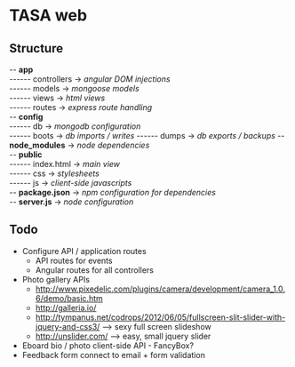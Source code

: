 TASA web  
=======
Structure  
---------
-- **app**  
------ controllers  -> *angular DOM injections*  
------ models       -> *mongoose models*  
------ views        -> *html views*  
------ routes       -> *express route handling*  
-- **config**  
------ db           -> *mongodb configuration*  
------ boots		-> *db imports / writes*
------ dumps		-> *db exports / backups*
-- **node_modules** -> *node dependencies*  
-- **public**  
------ index.html   -> *main view*  
------ css          -> *stylesheets*  
------ js           -> *client-side javascripts*  
-- **package.json** -> *npm configuration for dependencies*  
-- **server.js**    -> *node configuration*  

Todo
-----

* Configure API / application routes
	- API routes for events
	- Angular routes for all controllers
* Photo gallery APIs
  - http://www.pixedelic.com/plugins/camera/development/camera_1.0.6/demo/basic.htm
  - http://galleria.io/
  - http://tympanus.net/codrops/2012/06/05/fullscreen-slit-slider-with-jquery-and-css3/ --> sexy full screen slideshow
  - http://unslider.com/ --> easy, small jquery slider
* Eboard bio / photo client-side API - FancyBox?
* Feedback form connect to email + form validation
